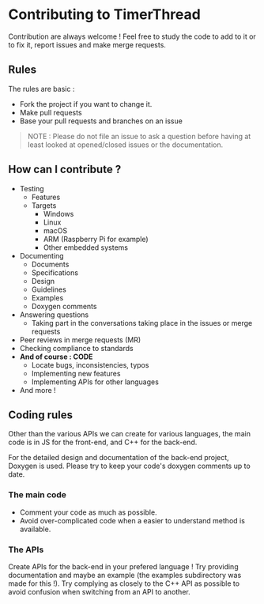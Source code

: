 # Contributing to TimerThread
Contribution are always welcome ! 
Feel free to study the code to add to it or to fix it, report issues and make merge requests.

## Rules
The rules are basic : 
- Fork the project if you want to change it. 
- Make pull requests
- Base your pull requests and branches on an issue

> NOTE : Please do not file an issue to ask a question before having 
> at least looked at opened/closed issues or the documentation.

## How can I contribute ?
- Testing
  - Features
  - Targets
    - Windows
    - Linux
    - macOS
    - ARM (Raspberry Pi for example)
    - Other embedded systems
- Documenting
  - Documents
  - Specifications
  - Design
  - Guidelines
  - Examples
  - Doxygen comments
- Answering questions
  - Taking part in the conversations taking place in the issues or merge requests
- Peer reviews in merge requests (MR)
- Checking compliance to standards
- **And of course : CODE**
  - Locate bugs, inconsistencies, typos
  - Implementing new features
  - Implementing APIs for other languages
- And more !

## Coding rules
Other than the various APIs we can create for various languages,
the main code is in JS for the front-end, and C++ for the back-end.

For the detailed design and documentation of the back-end project, Doxygen is used.
Please try to keep your code's doxygen comments up to date.

### The main code
- Comment your code as much as possible.
- Avoid over-complicated code when a easier to understand method is available.

### The APIs
Create APIs for the back-end in your prefered language !
Try providing documentation and maybe an example (the examples subdirectory was made for this !).
Try complying as closely to the C++ API as possible to avoid confusion when switching from an API to another. 
